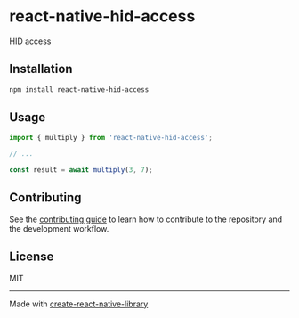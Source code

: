 # react-native-hid-access

HID access

## Installation

```sh
npm install react-native-hid-access
```

## Usage


```js
import { multiply } from 'react-native-hid-access';

// ...

const result = await multiply(3, 7);
```


## Contributing

See the [contributing guide](CONTRIBUTING.md) to learn how to contribute to the repository and the development workflow.

## License

MIT

---

Made with [create-react-native-library](https://github.com/callstack/react-native-builder-bob)
